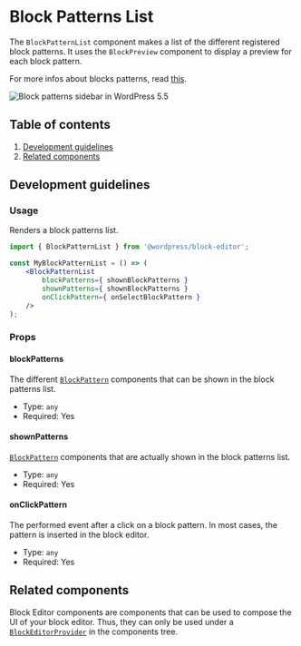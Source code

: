 # Block Patterns List

The `BlockPatternList` component makes a list of the different registered block patterns. It uses the `BlockPreview` component to display a preview for each block pattern.

For more infos about blocks patterns, read [this](https://make.wordpress.org/core/2020/07/16/block-patterns-in-wordpress-5-5/).

![Block patterns sidebar in WordPress 5.5](https://make.wordpress.org/core/files/2020/09/blocks-patterns-sidebar-in-wordpress-5-5.png)

## Table of contents

1. [Development guidelines](#development-guidelines)
2. [Related components](#related-components)

## Development guidelines

### Usage

Renders a block patterns list.

```jsx
import { BlockPatternList } from '@wordpress/block-editor';

const MyBlockPatternList = () => (
	<BlockPatternList
		blockPatterns={ shownBlockPatterns }
		shownPatterns={ shownBlockPatterns }
		onClickPattern={ onSelectBlockPattern }
	/>
);
```

### Props

#### blockPatterns

The different [`BlockPattern`](https://github.com/WordPress/gutenberg/blob/cafa3fe8f068c2fd5f3db734ba0b8e5a32ecabad/packages/block-editor/src/components/block-patterns-list/index.js#L15) components that can be shown in the block patterns list.

-   Type: `any`
-   Required: Yes

#### shownPatterns

[`BlockPattern`](https://github.com/WordPress/gutenberg/blob/cafa3fe8f068c2fd5f3db734ba0b8e5a32ecabad/packages/block-editor/src/components/block-patterns-list/index.js#L15) components that are actually shown in the block patterns list.

-   Type: `any`
-   Required: Yes

#### onClickPattern

The performed event after a click on a block pattern. In most cases, the pattern is inserted in the block editor.

-   Type: `any`
-   Required: Yes

## Related components

Block Editor components are components that can be used to compose the UI of your block editor. Thus, they can only be used under a [`BlockEditorProvider`](https://github.com/WordPress/gutenberg/blob/master/packages/block-editor/src/components/provider/README.md) in the components tree.
